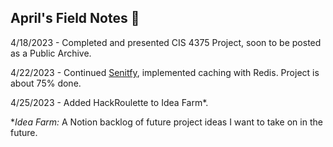 ## April's Field Notes 📔

4/18/2023 - Completed and presented CIS 4375 Project, soon to be posted as a Public Archive.

4/22/2023 - Continued [Senitfy](https://github.com/afoshiok/Sentify), implemented caching with Redis. Project is about 75% done.

4/25/2023 - Added HackRoulette to Idea Farm*.

**Idea Farm:* A Notion backlog of future project ideas I want to take on in the future.
